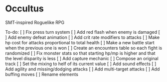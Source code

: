 # Occultus
SMT-inspired Roguelike RPG

To-do:
[ ] Fix press turn system
[ ] Add red flash when enemy is damaged
[ ] Add enemy defeat animation
[ ] Add crit rate modifiers to attacks
[ ] Make hp cost for attacks proportional to total health
[ ] Make a new battle start when the previous one is won
[ ] Create an encounters table so each fight is randomized
[ ] Fix monster stats so that starting hp/mp is higher and that the level disparity is less
[ ] Add capture mechanic
[ ] Compose an original track
[ ] Set the mixing to helf of its current value
[ ] Add sound effects
[ ] Add agility and missing/dodging attacks
[ ] Add multi-target attacks
[ ] Add buffing moves
[ ] Rename elements
